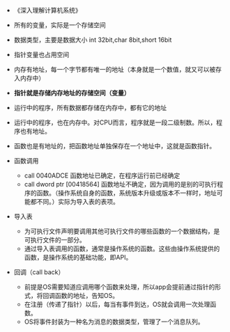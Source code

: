- 《深入理解计算机系统》

- 所有的变量，实际是一个存储空间

- 数据类型，主要是数据大小 int 32bit,char 8bit,short 16bit

- 指针变量也占用空间

- 内存有地址，每一个字节都有唯一的地址（本身就是一个数值，就又可以被存入内存中）

- **指针就是存储内存地址的存储空间（变量）**

- 运行中的程序，所有数据都存储在内存中，都有它的地址

- 运行中的程序，也在内存中。对CPU而言，程序就是一段二级制数。所以，程序也有地址。

- 函数也是有地址的，把函数地址单独保存在一个地址中，这就是函数指针。

  

- 函数调用

  - call 0040ADCE 函数地址已确定，在程序运行前已经确定
  - call dword ptr [00418564] 函数地址不确定，因为调用的是别的可执行程序的函数。（操作系统自身的函数，系统版本升级或版本不一样时，地址可能都不同。）实际为导入表的表项。

- 导入表
  - 为可执行文件声明要调用其他可执行文件的哪些函数的一个数据结构，是可执行文件的一部分。
  - 通过导入表调用的函数，通常是操作系统的函数。这些由操作系统提供的函数，是操作系统的基础功能，即API。

- 回调（call back）
  - 前提是OS需要知道应调用哪个函数来处理，所以app会提前通过指针的形式，将回调函数的地址，告知OS。
  - 在注册（传递了指针）以后，每当有事件到达，OS就会调用一次处理函数。
  - OS将事件封装为一种名为消息的数据类型，管理了一个消息队列。